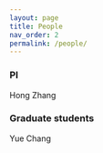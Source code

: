 ```yaml
---
layout: page
title: People
nav_order: 2
permalink: /people/
---
```


### PI
Hong Zhang

### Graduate students
Yue Chang



